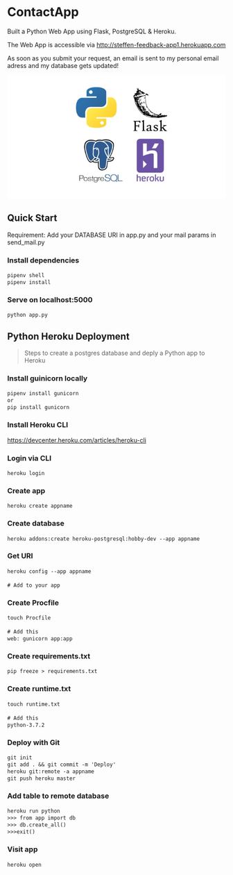 # ContactApp
Built a Python Web App using Flask, PostgreSQL &amp; Heroku.

The Web App is accessible via http://steffen-feedback-app1.herokuapp.com

As soon as you submit your request, an email is sent to my personal email adress and my database gets updated!


![used tech](https://github.com/SKnoedler/ContactApp/blob/master/static/bild.png)

## Quick Start
Requirement: Add your DATABASE URI in app.py and your mail params in send_mail.py

### Install dependencies
```
pipenv shell
pipenv install
```

### Serve on localhost:5000
```
python app.py
```


## Python Heroku Deployment

> Steps to create a postgres database and deply a Python app to Heroku

### Install guinicorn locally
```
pipenv install gunicorn
or
pip install gunicorn
```

### Install Heroku CLI
https://devcenter.heroku.com/articles/heroku-cli

### Login via CLI
```
heroku login
```

### Create app
```
heroku create appname
```

### Create database
```
heroku addons:create heroku-postgresql:hobby-dev --app appname
```

### Get URI
```
heroku config --app appname

# Add to your app
```

### Create Procfile
```
touch Procfile

# Add this
web: gunicorn app:app
```

### Create requirements.txt
```
pip freeze > requirements.txt
```

### Create runtime.txt
```
touch runtime.txt

# Add this
python-3.7.2
```

### Deploy with Git
```
git init
git add . && git commit -m 'Deploy'
heroku git:remote -a appname
git push heroku master
```

### Add table to remote database
```
heroku run python
>>> from app import db
>>> db.create_all()
>>>exit()
```
### Visit app
```
heroku open
```
